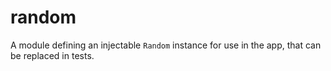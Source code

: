 # random

A module defining an injectable `Random` instance for use in the app, that can be replaced in tests.
